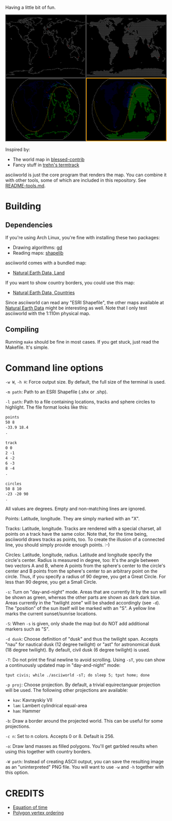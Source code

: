 Having a little bit of fun.

![asciiworld](/asciiworld.png?raw=true)

Inspired by:

*  The world map in [blessed-contrib](https://github.com/yaronn/blessed-contrib)
*  Fancy stuff in [trehn's termtrack](https://github.com/trehn/termtrack)

asciiworld is just the core program that renders the map. You can combine it with other tools, some of which are included in this repository. See [README-tools.md](/README-tools.md).

Building
========

Dependencies
------------

If you're using Arch Linux, you're fine with installing these two packages:

*  Drawing algorithms: [gd](https://www.archlinux.org/packages/extra/x86_64/gd/)
*  Reading maps: [shapelib](https://www.archlinux.org/packages/community/x86_64/shapelib/)

asciiworld comes with a bundled map:

*  [Natural Earth Data, Land](http://www.naturalearthdata.com/downloads/110m-physical-vectors/110m-land/)

If you want to show country borders, you could use this map:

*  [Natural Earth Data, Countries](http://www.naturalearthdata.com/downloads/110m-cultural-vectors/110m-admin-0-countries/)

Since asciiworld can read any "ESRI Shapefile", the other maps available at [Natural Earth Data](http://www.naturalearthdata.com) might be interesting as well. Note that I only test asciiworld with the 1:110m physical map.

Compiling
---------

Running `make` should be fine in most cases. If you get stuck, just read the Makefile. It's simple.

Command line options
====================

`-w W`, `-h H`: Force output size. By default, the full size of the terminal is used.

`-m path`: Path to an ESRI Shapefile (.shx or .shp).

`-l path`: Path to a file containing locations, tracks and sphere circles to highlight. The file format looks like this:

    points
    50 8
    -33.9 18.4
    .
    
    track
    0 0
    2 -1
    4 -2
    6 -3
    8 -4
    .
    
    circles
    50 8 10
    -23 -20 90
    .

All values are degrees. Empty and non-matching lines are ignored.

Points: Latitude, longitude. They are simply marked with an "X".

Tracks: Latitude, longitude. Tracks are rendered with a special charset, all points on a track have the same color. Note that, for the time being, asciiworld draws tracks as points, too. To create the illusion of a connected line, you should simply provide enough points. :-)

Circles: Latitude, longitude, radius. Latitude and longitude specify the circle's center. Radius is measured in degree, too: It's the angle between two vectors A and B, where A points from the sphere's center to the circle's center and B points from the sphere's center to an arbitrary point on the circle. Thus, if you specify a radius of 90 degree, you get a Great Circle. For less than 90 degree, you get a Small Circle.

`-s`: Turn on "day-and-night" mode. Areas that are currently lit by the sun will be shown as green, whereas the other parts are shown as dark dark blue. Areas currently in the "twilight zone" will be shaded accordingly (see `-d`). The "position" of the sun itself will be marked with an "S". A yellow line marks the current sunset/sunrise locations.

`-S`: When `-s` is given, only shade the map but do NOT add additional markers such as "S".

`-d dusk`: Choose definition of "dusk" and thus the twilight span. Accepts "nau" for nautical dusk (12 degree twilight) or "ast" for astronomical dusk (18 degree twilight). By default, civil dusk (6 degree twilight) is used.

`-T`: Do not print the final newline to avoid scrolling. Using `-sT`, you can show a continuously updated map in "day-and-night" mode:

    tput civis; while ./asciiworld -sT; do sleep 5; tput home; done

`-p proj`: Choose projection. By default, a trivial equirectanguar projection will be used. The following other projections are available:

*  `kav`: Kavrayskiy VII
*  `lam`: Lambert cylindrical equal-area
*  `ham`: Hammer

`-b`: Draw a border around the projected world. This can be useful for some projections.

`-c n`: Set to n colors. Accepts 0 or 8. Default is 256.

`-o`: Draw land masses as filled polygons. You'll get garbled results when using this together with country borders.

`-W path`: Instead of creating ASCII output, you can save the resulting image as an "uninterpreted" PNG file. You will want to use `-w` and `-h` together with this option.

CREDITS
=======

*  [Equation of time](http://lexikon.astronomie.info/zeitgleichung/)
*  [Polygon vertex ordering](http://debian.fmi.uni-sofia.bg/~sergei/cgsr/docs/clockwise.htm)
